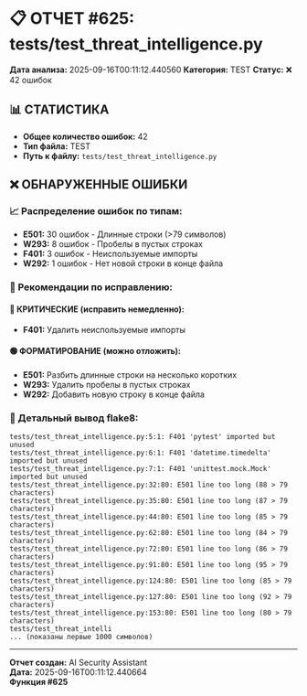 # 📋 ОТЧЕТ #625: tests/test_threat_intelligence.py

**Дата анализа:** 2025-09-16T00:11:12.440560
**Категория:** TEST
**Статус:** ❌ 42 ошибок

## 📊 СТАТИСТИКА

- **Общее количество ошибок:** 42
- **Тип файла:** TEST
- **Путь к файлу:** `tests/test_threat_intelligence.py`

## ❌ ОБНАРУЖЕННЫЕ ОШИБКИ

### 📈 Распределение ошибок по типам:

- **E501:** 30 ошибок - Длинные строки (>79 символов)
- **W293:** 8 ошибок - Пробелы в пустых строках
- **F401:** 3 ошибок - Неиспользуемые импорты
- **W292:** 1 ошибок - Нет новой строки в конце файла

### 🎯 Рекомендации по исправлению:

#### 🔴 КРИТИЧЕСКИЕ (исправить немедленно):
- **F401:** Удалить неиспользуемые импорты

#### 🟢 ФОРМАТИРОВАНИЕ (можно отложить):
- **E501:** Разбить длинные строки на несколько коротких
- **W293:** Удалить пробелы в пустых строках
- **W292:** Добавить новую строку в конце файла

### 📝 Детальный вывод flake8:

```
tests/test_threat_intelligence.py:5:1: F401 'pytest' imported but unused
tests/test_threat_intelligence.py:6:1: F401 'datetime.timedelta' imported but unused
tests/test_threat_intelligence.py:7:1: F401 'unittest.mock.Mock' imported but unused
tests/test_threat_intelligence.py:32:80: E501 line too long (88 > 79 characters)
tests/test_threat_intelligence.py:35:80: E501 line too long (87 > 79 characters)
tests/test_threat_intelligence.py:44:80: E501 line too long (85 > 79 characters)
tests/test_threat_intelligence.py:62:80: E501 line too long (84 > 79 characters)
tests/test_threat_intelligence.py:72:80: E501 line too long (86 > 79 characters)
tests/test_threat_intelligence.py:91:80: E501 line too long (95 > 79 characters)
tests/test_threat_intelligence.py:124:80: E501 line too long (85 > 79 characters)
tests/test_threat_intelligence.py:127:80: E501 line too long (92 > 79 characters)
tests/test_threat_intelligence.py:153:80: E501 line too long (80 > 79 characters)
tests/test_threat_intelli
... (показаны первые 1000 символов)
```

---
**Отчет создан:** AI Security Assistant  
**Дата:** 2025-09-16T00:11:12.440664  
**Функция #625**
